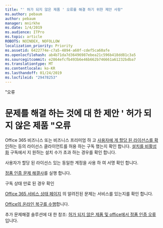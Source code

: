 ```yaml
---
title: "' 허가 되지 않은 제품 ' 오류를 해결 하기 위한 제안 사항"
ms.author: pebaum
author: pebaum
manager: mnirkhe
ms.date: 1/4/2019
ms.audience: ITPro
ms.topic: article
ROBOTS: NOINDEX, NOFOLLOW
localization_priority: Priority
ms.assetid: 6422774e-c7a5-4894-a60f-cdef5ca60afe
ms.openlocfilehash: ab4b71da7d36496987ebea21c596b418dd81c3a5
ms.sourcegitcommit: e2864efcfb493b6e46b662b746661a61232bdba7
ms.translationtype: MT
ms.contentlocale: ko-KR
ms.lasthandoff: 01/24/2019
ms.locfileid: "29478253"
---
```

"오류

# <a name="suggestions-for-solving-unlicensed-product-errors"></a>문제를 해결 하는 것에 대 한 제안 ' 허가 되지 않은 제품 "오류

Office 365 비즈니스 또는 비즈니스 프리미엄 하 고 [사용자에 게 할당 된 라이선스를 확인](https://support.office.com/article/997596B5-4173-4627-B915-36ABAC6786DC)하는 등의 라이선스 클라이언트를 허용 하는 구독 했는지 확인 합니다. [설치를 비활성화](https://support.office.com/article/9b497c85-d0a4-4735-80fa-d3565bc05bd1) 구독에서 지 원하는 설치 수가 초과 하는 경우를 확인 합니다. 
  
사용자가 할당 된 라이선스 있는 동일한 계정을 사용 하 여 서명 확인 합니다.
  
[정품 인증 문제 해결사](https://aka.ms/SARA-OfficeActivation-Alchemy)를 실행 합니다.
  
구독 상태 만료 된 경우 확인
  
[Office 365 서비스 상태 페이지](https://support.office.com/article/932AD3AD-533C-418A-B938-6E44E8BC33B0) 의 알려진된 문제는 서비스를 있는지를 확인 합니다. 
  
[Office의 온라인 복구를 수행](https://support.office.com/Article/7821d4b6-7c1d-4205-aa0e-a6b40c5bb88b)합니다.
  
추가 문제해결 솔루션에 대 한 참조: [허가 되지 않은 제품 및 office에서 정품 인증 오류](https://support.office.com/Article/0d23d3c0-c19c-4b2f-9845-5344fedc4380)입니다.
  

